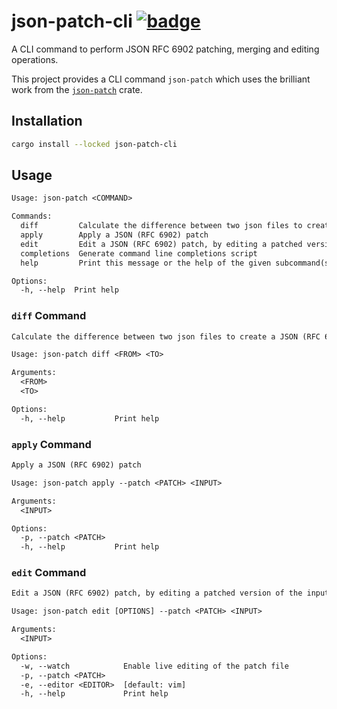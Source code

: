# json-patch-cli [![badge](https://img.shields.io/crates/v/json-patch-cli)](https://crates.io/crates/json-patch-cli)

A CLI command to perform JSON RFC 6902 patching, merging and editing operations.

This project provides a CLI command `json-patch` which uses the brilliant work from the [`json-patch`](https://crates.io/crates/json-patch) crate.

## Installation

```bash
cargo install --locked json-patch-cli
```

## Usage

```txt
Usage: json-patch <COMMAND>

Commands:
  diff         Calculate the difference between two json files to create a JSON (RFC 6902) patch
  apply        Apply a JSON (RFC 6902) patch
  edit         Edit a JSON (RFC 6902) patch, by editing a patched version of the input using a text editor
  completions  Generate command line completions script
  help         Print this message or the help of the given subcommand(s)

Options:
  -h, --help  Print help
```

### `diff` Command

```txt
Calculate the difference between two json files to create a JSON (RFC 6902) patch

Usage: json-patch diff <FROM> <TO>

Arguments:
  <FROM>
  <TO>

Options:
  -h, --help           Print help
```

### `apply` Command

```txt
Apply a JSON (RFC 6902) patch

Usage: json-patch apply --patch <PATCH> <INPUT>

Arguments:
  <INPUT>

Options:
  -p, --patch <PATCH>
  -h, --help           Print help
```

### `edit` Command

```txt
Edit a JSON (RFC 6902) patch, by editing a patched version of the input using a text editor

Usage: json-patch edit [OPTIONS] --patch <PATCH> <INPUT>

Arguments:
  <INPUT>

Options:
  -w, --watch            Enable live editing of the patch file
  -p, --patch <PATCH>
  -e, --editor <EDITOR>  [default: vim]
  -h, --help             Print help
```